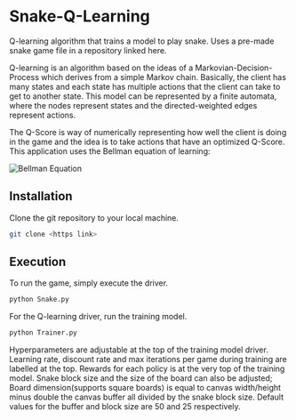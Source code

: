 # Snake-Q-Learning
Q-learning algorithm that trains a model to play snake. Uses a pre-made snake game file in a repository linked here. 

Q-learning is an algorithm based on the ideas of a Markovian-Decision-Process which derives from a simple Markov chain. Basically, the client has many states and each state has multiple actions that the client can take to get to another state. This model can be represented by a finite automata, where the nodes represent states and the directed-weighted edges represent actions. 

The Q-Score is way of numerically representing how well the client is doing in the game and the idea is to take actions that have an optimized Q-Score. This application uses the Bellman equation of learning:

![Bellman Equation](https://miro.medium.com/max/3276/1*jmcVWHHbzCxDc-irBy9JTw.png)

## Installation
Clone the git repository to your local machine.
```bash
git clone <https link>
```
## Execution
To run the game, simply execute the driver.
```bash
python Snake.py
```
For the Q-learning driver, run the training model.
```bash
python Trainer.py
```
Hyperparameters are adjustable at the top of the training model driver. Learning rate, discount rate and max iterations per game during training are labelled at the top. Rewards for each policy is at the very top of the training model. Snake block size and the size of the board can also be adjusted; Board dimension(supports square boards) is equal to canvas width/height minus double the canvas buffer all divided by the snake block size. Default values for the buffer and block size are 50 and 25 respectively. 
